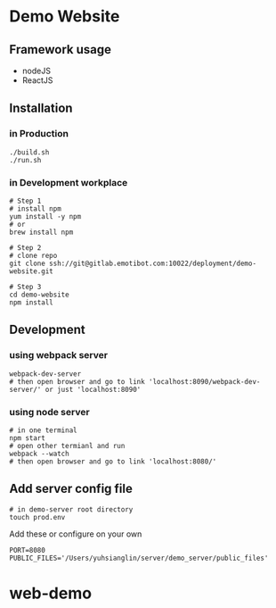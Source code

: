 # Demo Website
## Framework usage
* nodeJS
* ReactJS

## Installation
### in Production
```
./build.sh
./run.sh
```
### in Development workplace

```
# Step 1
# install npm
yum install -y npm
# or
brew install npm

# Step 2
# clone repo
git clone ssh://git@gitlab.emotibot.com:10022/deployment/demo-website.git

# Step 3
cd demo-website
npm install
```

## Development
### using webpack server
```
webpack-dev-server
# then open browser and go to link 'localhost:8090/webpack-dev-server/' or just 'localhost:8090'
```
### using node server
```
# in one terminal
npm start
# open other termianl and run
webpack --watch
# then open browser and go to link 'localhost:8080/'
```
## Add server config file
```
# in demo-server root directory
touch prod.env
```

Add these or configure on your own

```
PORT=8080
PUBLIC_FILES='/Users/yuhsianglin/server/demo_server/public_files'
```
# web-demo
